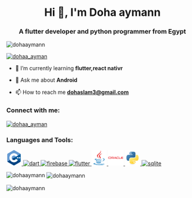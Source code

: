 <h1 align="center">Hi 👋, I'm Doha aymann</h1>
<h3 align="center">A flutter developer and python programmer from Egypt</h3>

<p align="left"> <img src="https://komarev.com/ghpvc/?username=dohaaymann&label=Profile%20views&color=0e75b6&style=flat" alt="dohaaymann" /> </p>

<p align="left"> <a href="https://twitter.com/dohaa_ayman" target="blank"><img src="https://img.shields.io/twitter/follow/dohaa_ayman?logo=twitter&style=for-the-badge" alt="dohaa_ayman" /></a> </p>

- 🌱 I’m currently learning **flutter,react nativr**

- 💬 Ask me about **Android**

- 📫 How to reach me **dohaslam3@gmail.com**

<h3 align="left">Connect with me:</h3>
<p align="left">
<a href="https://twitter.com/dohaa_ayman" target="blank"><img align="center" src="https://raw.githubusercontent.com/rahuldkjain/github-profile-readme-generator/master/src/images/icons/Social/twitter.svg" alt="dohaa_ayman" height="30" width="40" /></a>
</p>

<h3 align="left">Languages and Tools:</h3>
<p align="left"> <a href="https://www.w3schools.com/cpp/" target="_blank" rel="noreferrer"> <img src="https://raw.githubusercontent.com/devicons/devicon/master/icons/cplusplus/cplusplus-original.svg" alt="cplusplus" width="40" height="40"/> </a> <a href="https://dart.dev" target="_blank" rel="noreferrer"> <img src="https://www.vectorlogo.zone/logos/dartlang/dartlang-icon.svg" alt="dart" width="40" height="40"/> </a> <a href="https://firebase.google.com/" target="_blank" rel="noreferrer"> <img src="https://www.vectorlogo.zone/logos/firebase/firebase-icon.svg" alt="firebase" width="40" height="40"/> </a> <a href="https://flutter.dev" target="_blank" rel="noreferrer"> <img src="https://www.vectorlogo.zone/logos/flutterio/flutterio-icon.svg" alt="flutter" width="40" height="40"/> </a> <a href="https://www.java.com" target="_blank" rel="noreferrer"> <img src="https://raw.githubusercontent.com/devicons/devicon/master/icons/java/java-original.svg" alt="java" width="40" height="40"/> </a> <a href="https://www.oracle.com/" target="_blank" rel="noreferrer"> <img src="https://raw.githubusercontent.com/devicons/devicon/master/icons/oracle/oracle-original.svg" alt="oracle" width="40" height="40"/> </a> <a href="https://www.python.org" target="_blank" rel="noreferrer"> <img src="https://raw.githubusercontent.com/devicons/devicon/master/icons/python/python-original.svg" alt="python" width="40" height="40"/> </a> <a href="https://www.sqlite.org/" target="_blank" rel="noreferrer"> <img src="https://www.vectorlogo.zone/logos/sqlite/sqlite-icon.svg" alt="sqlite" width="40" height="40"/> </a> </p>

<p><img align="left" src="https://github-readme-stats.vercel.app/api/top-langs?username=dohaaymann&show_icons=true&locale=en&layout=compact" alt="dohaaymann" /></p>

<p>&nbsp;<img align="center" src="https://github-readme-stats.vercel.app/api?username=dohaaymann&show_icons=true&locale=en" alt="dohaaymann" /></p>

<p><img align="center" src="https://github-readme-streak-stats.herokuapp.com/?user=dohaaymann&" alt="dohaaymann" /></p>
